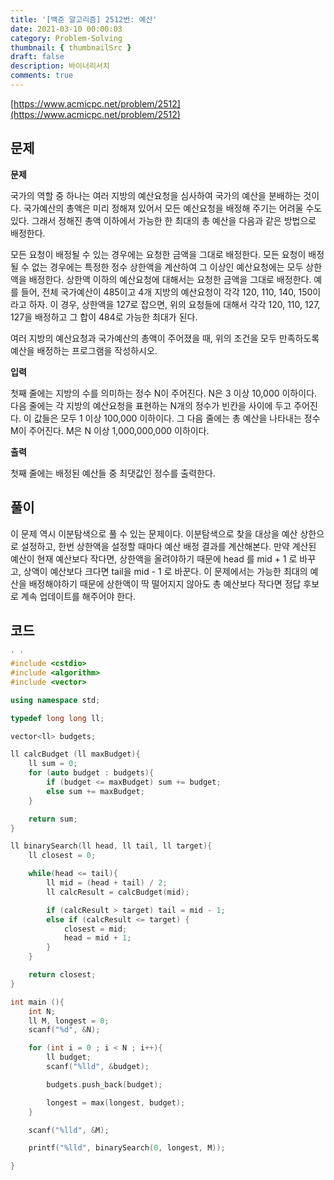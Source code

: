 ```yaml
---
title: '[백준 알고리즘] 2512번: 예산'
date: 2021-03-10 00:00:03
category: Problem-Solving
thumbnail: { thumbnailSrc }
draft: false
description: 바이너리서치
comments: true
---
```


[https://www.acmicpc.net/problem/2512](https://www.acmicpc.net/problem/2512)

## 문제

**문제**<br>

국가의 역할 중 하나는 여러 지방의 예산요청을 심사하여 국가의 예산을 분배하는 것이다. 국가예산의 총액은 미리 정해져 있어서 모든 예산요청을 배정해 주기는 어려울 수도 있다. 그래서 정해진 총액 이하에서 가능한 한 최대의 총 예산을 다음과 같은 방법으로 배정한다.

모든 요청이 배정될 수 있는 경우에는 요청한 금액을 그대로 배정한다.
모든 요청이 배정될 수 없는 경우에는 특정한 정수 상한액을 계산하여 그 이상인 예산요청에는 모두 상한액을 배정한다. 상한액 이하의 예산요청에 대해서는 요청한 금액을 그대로 배정한다.
예를 들어, 전체 국가예산이 485이고 4개 지방의 예산요청이 각각 120, 110, 140, 150이라고 하자. 이 경우, 상한액을 127로 잡으면, 위의 요청들에 대해서 각각 120, 110, 127, 127을 배정하고 그 합이 484로 가능한 최대가 된다.

여러 지방의 예산요청과 국가예산의 총액이 주어졌을 때, 위의 조건을 모두 만족하도록 예산을 배정하는 프로그램을 작성하시오.

**입력**<br>

첫째 줄에는 지방의 수를 의미하는 정수 N이 주어진다. N은 3 이상 10,000 이하이다. 다음 줄에는 각 지방의 예산요청을 표현하는 N개의 정수가 빈칸을 사이에 두고 주어진다. 이 값들은 모두 1 이상 100,000 이하이다. 그 다음 줄에는 총 예산을 나타내는 정수 M이 주어진다. M은 N 이상 1,000,000,000 이하이다.

**출력**<br>

첫째 줄에는 배정된 예산들 중 최댓값인 정수를 출력한다.

## 풀이

이 문제 역시 이분탐색으로 풀 수 있는 문제이다. 이분탐색으로 찾을 대상을 예산 상한으로 설정하고, 한번 상한액을 설정할 때마다 예산 배정 결과를 계산해본다. 만약 계산된 예산이 현재 예산보다 작다면, 상한액을 올려야하기 때문에 head 를 mid + 1 로 바꾸고, 상액이 예산보다 크다면 tail을 mid - 1 로 바꾼다. 이 문제에서는 가능한 최대의 예산을 배정해야하기 때문에 상한액이 딱 떨어지지 않아도 총 예산보다 작다면 정답 후보로 계속 업데이트를 해주어야 한다.

## 코드

```cpp
' '
#include <cstdio>
#include <algorithm>
#include <vector>

using namespace std;

typedef long long ll;

vector<ll> budgets;

ll calcBudget (ll maxBudget){
    ll sum = 0;
    for (auto budget : budgets){
        if (budget <= maxBudget) sum += budget;
        else sum += maxBudget;
    }

    return sum;
}

ll binarySearch(ll head, ll tail, ll target){
    ll closest = 0;

    while(head <= tail){
        ll mid = (head + tail) / 2;
        ll calcResult = calcBudget(mid);

        if (calcResult > target) tail = mid - 1;
        else if (calcResult <= target) {
            closest = mid;
            head = mid + 1;
        }
    }

    return closest;
}

int main (){
    int N;
    ll M, longest = 0;
    scanf("%d", &N);

    for (int i = 0 ; i < N ; i++){
        ll budget;
        scanf("%lld", &budget);

        budgets.push_back(budget);

        longest = max(longest, budget);
    }

    scanf("%lld", &M);

    printf("%lld", binarySearch(0, longest, M));

}


```
